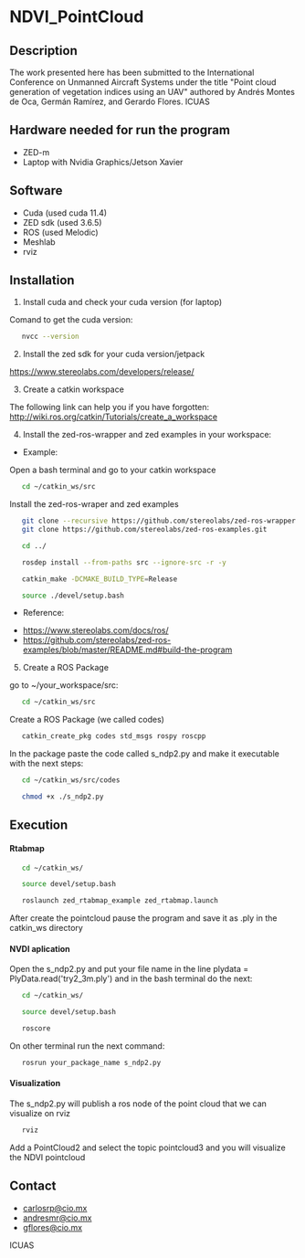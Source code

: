 # NDVI_PointCloud



## Description 

The work presented here has been submitted to the International Conference on Unmanned Aircraft Systems under the title "Point cloud generation of vegetation indices using an UAV" authored by Andrés Montes de Oca, Germán Ramírez, and Gerardo Flores. ICUAS


## Hardware needed for run the program

- ZED-m
- Laptop with Nvidia Graphics/Jetson Xavier


## Software 

- Cuda (used cuda 11.4)
- ZED sdk (used 3.6.5)
- ROS (used Melodic)
- Meshlab
- rviz

## Installation

1. Install cuda and check your cuda version (for laptop)

Comand to get the cuda version:
```sh
   nvcc --version
```

2. Install the zed sdk for your cuda version/jetpack

https://www.stereolabs.com/developers/release/


3. Create a catkin workspace

The following link can help you if you have forgotten:
http://wiki.ros.org/catkin/Tutorials/create_a_workspace


4. Install the zed-ros-wrapper and zed examples in your workspace:

* Example:

Open a bash terminal and go to your catkin workspace
```sh
   cd ~/catkin_ws/src
```
Install the zed-ros-wraper and zed examples
```sh
   git clone --recursive https://github.com/stereolabs/zed-ros-wrapper.git
   git clone https://github.com/stereolabs/zed-ros-examples.git
```
```sh
   cd ../
```
```sh
   rosdep install --from-paths src --ignore-src -r -y
```
```sh
   catkin_make -DCMAKE_BUILD_TYPE=Release
```
```sh
   source ./devel/setup.bash
```

* Reference:
- https://www.stereolabs.com/docs/ros/
- https://github.com/stereolabs/zed-ros-examples/blob/master/README.md#build-the-program


5. Create a ROS Package

go to ~/your_workspace/src:

```sh
   cd ~/catkin_ws/src 
```

Create a ROS Package (we called codes)

```sh
   catkin_create_pkg codes std_msgs rospy roscpp 
```

In the package paste the code called s_ndp2.py and make it executable with the next steps:

```sh
   cd ~/catkin_ws/src/codes 
```
```sh
   chmod +x ./s_ndp2.py
```

## Execution

#### Rtabmap

```sh
   cd ~/catkin_ws/
```
```sh
   source devel/setup.bash
```

```sh
   roslaunch zed_rtabmap_example zed_rtabmap.launch
```
After create the pointcloud pause the program and save it as .ply in the catkin_ws directory

#### NVDI aplication

Open the s_ndp2.py and put your file name in the line plydata = PlyData.read('try2_3m.ply') and in the bash terminal do the next:

```sh
   cd ~/catkin_ws/
```
```sh
   source devel/setup.bash
```
```sh
   roscore
```

On other terminal run the next command:
```sh
   rosrun your_package_name s_ndp2.py
```

#### Visualization

The s_ndp2.py will publish a ros node of the point cloud that we can visualize on rviz

```sh
   rviz
```
Add a PointCloud2 and select the topic pointcloud3 and you will visualize the NDVI pointcloud


## Contact

- carlosrp@cio.mx 
- andresmr@cio.mx
- gflores@cio.mx

ICUAS
